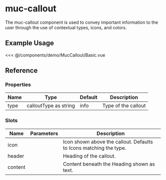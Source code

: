 <script setup>
import Basic from './demo/MucCallout/Basic.vue'
</script>

# muc-callout

The muc-callout component is used to convey important information to the user through the use of contextual types, icons, and colors.

## Example Usage

<DemoContainer>
  <Basic/>
</DemoContainer>

<<< @/components/demo/MucCallout/Basic.vue

## Reference

### Properties

| Name | Type                  | Default | Description         |
|------|-----------------------|---------|---------------------|
| type | calloutType as string | info    | Type of the callout |

### Slots

| Name    | Parameters | Description                                                        |
|---------| ---------- |--------------------------------------------------------------------|
| icon    |            | Icon shown above the callout. Defaults to Icons matching the type. |
| header  |            | Heading of the callout.                                            |
| content |            | Content beneath the Heading shown as text.                         |

